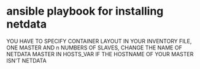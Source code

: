 # ansible playbook for installing netdata 
YOU HAVE TO SPECIFY CONTAINER LAYOUT IN YOUR INVENTORY FILE, ONE MASTER AND n NUMBERS OF SLAVES, CHANGE THE NAME OF NETDATA MASTER IN HOSTS_VAR IF THE HOSTNAME OF YOUR MASTER ISN'T NETDATA
